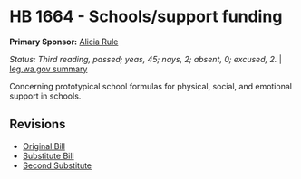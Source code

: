 # HB 1664 - Schools/support funding
**Primary Sponsor:** [Alicia Rule](/person/leg/alicia.rule.md)

*Status: Third reading, passed; yeas, 45; nays, 2; absent, 0; excused, 2.* | [leg.wa.gov summary](https://app.leg.wa.gov/billsummary?BillNumber=1664&Year=2021)

Concerning prototypical school formulas for physical, social, and emotional support in schools.

## Revisions
* [Original Bill](1/)
* [Substitute Bill](S/)
* [Second Substitute](S2/)